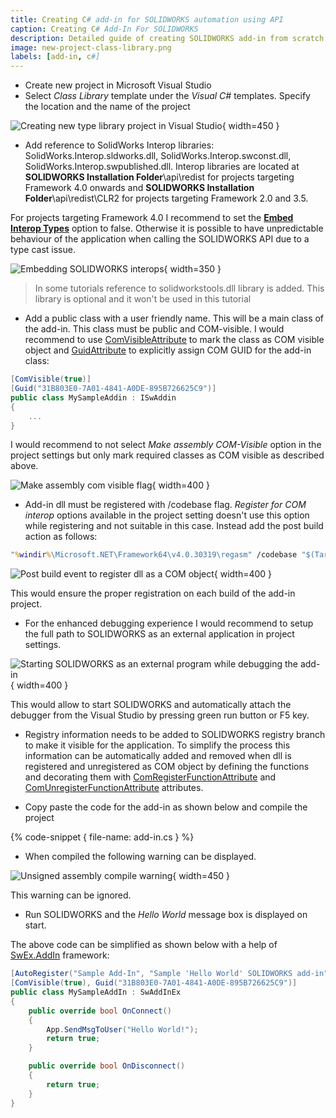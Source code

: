 ```yaml
---
title: Creating C# add-in for SOLIDWORKS automation using API
caption: Creating C# Add-In For SOLIDWORKS
description: Detailed guide of creating SOLIDWORKS add-in from scratch using C#
image: new-project-class-library.png
labels: [add-in, c#]
---
```

* Create new project in Microsoft Visual Studio
* Select *Class Library* template under the *Visual C#* templates. Specify the location and the name of the project

![Creating new type library project in Visual Studio](new-project-class-library.png){ width=450 }

* Add reference to SolidWorks Interop libraries: SolidWorks.Interop.sldworks.dll, SolidWorks.Interop.swconst.dll, SolidWorks.Interop.swpublished.dll. Interop libraries are located at **SOLIDWORKS Installation Folder**\api\redist for projects targeting Framework 4.0 onwards and **SOLIDWORKS Installation Folder**\api\redist\CLR2 for projects targeting Framework 2.0 and 3.5.

For projects targeting Framework 4.0 I recommend to set the **[Embed Interop Types](https://docs.microsoft.com/en-us/dotnet/framework/interop/type-equivalence-and-embedded-interop-types)** option to false.
Otherwise it is possible to have unpredictable behaviour of the application when calling the SOLIDWORKS API due to a type cast issue.  

![Embedding SOLIDWORKS interops](embed-interops-false.png){ width=350 }

> In some tutorials reference to solidworkstools.dll library is added. This library is optional and it won't be used in this tutorial

* Add a public class with a user friendly name. This will be a main class of the add-in. This class must be public and COM-visible. I would recommend to use [ComVisibleAttribute](https://docs.microsoft.com/en-us/dotnet/api/system.runtime.interopservices.comvisibleattribute?view=netframework-4.7.2) to mark the class as COM visible object and [GuidAttribute](https://docs.microsoft.com/en-gb/dotnet/api/system.runtime.interopservices.guidattribute?view=netframework-4.7.2) to explicitly assign COM GUID for the add-in class:

~~~ cs
[ComVisible(true)]
[Guid("31B803E0-7A01-4841-A0DE-895B726625C9")]
public class MySampleAddin : ISwAddin
{
    ...
}
~~~

I would recommend to not select *Make assembly COM-Visible* option in the project settings but only mark required classes as COM visible as described above.

![Make assembly com visible flag](make-assembly-com-visible.png){ width=400 }

* Add-in dll must be registered with /codebase flag. *Register for COM interop* options available in the project setting doesn't use this option while registering and not suitable in this case. Instead add the post build action as follows:

~~~ bat
"%windir%\Microsoft.NET\Framework64\v4.0.30319\regasm" /codebase "$(TargetPath)"
~~~

![Post build event to register dll as a COM object](post-build-event.png){ width=400 }

This would ensure the proper registration on each build of the add-in project.

* For the enhanced debugging experience I would recommend to setup the full path to SOLIDWORKS as an external application in project settings.

![Starting SOLIDWORKS as an external program while debugging the add-in](start-external-program.png){ width=400 }

This would allow to start SOLIDWORKS and automatically attach the debugger from the Visual Studio by pressing green run button or F5 key.

* Registry information needs to be added to SOLIDWORKS registry branch to make it visible for the application. To simplify the process this information can be automatically added and removed when dll is registered and unregistered as COM object by defining the functions and decorating them with [ComRegisterFunctionAttribute](https://docs.microsoft.com/en-us/dotnet/api/system.runtime.interopservices.comregisterfunctionattribute?view=netframework-4.7.2) and [ComUnregisterFunctionAttribute](https://docs.microsoft.com/en-us/dotnet/api/system.runtime.interopservices.comunregisterfunctionattribute?view=netframework-4.7.2) attributes.

* Copy paste the code for the add-in as shown below and compile the project

{% code-snippet { file-name: add-in.cs } %}

* When compiled the following warning can be displayed.

![Unsigned assembly compile warning](compile-warning-unsigned.png){ width=450 }

This warning can be ignored.

* Run SOLIDWORKS and the *Hello World* message box is displayed on start.

The above code can be simplified as shown below with a help of [SwEx.AddIn](/labs/solidworks/swex/add-in/) framework:

~~~ cs
[AutoRegister("Sample Add-In", "Sample 'Hello World' SOLIDWORKS add-in", true)]
[ComVisible(true), Guid("31B803E0-7A01-4841-A0DE-895B726625C9")]
public class MySampleAddIn : SwAddInEx
{
    public override bool OnConnect()
    {
        App.SendMsgToUser("Hello World!");
        return true;
    }

    public override bool OnDisconnect()
    {
        return true;
    }
}
~~~